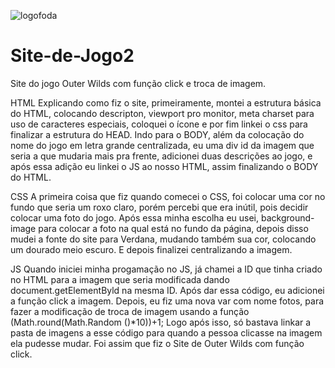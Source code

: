 ![logofoda](https://user-images.githubusercontent.com/127865701/228646963-95a7e5ec-f7da-4dac-884a-0585eabbd7ca.jpg)

# Site-de-Jogo2
Site do jogo Outer Wilds com função click e troca de imagem.

HTML
Explicando como fiz o site, primeiramente, montei a estrutura básica do HTML, colocando descripton, viewport pro monitor, meta charset para uso de caracteres especiais, coloquei o ícone e por fim linkei o css para finalizar a estrutura do HEAD.
Indo para o BODY, além da colocação do nome do jogo em letra grande centralizada, eu uma div id da imagem que seria a que mudaria mais pra frente, adicionei duas descrições ao jogo, e após essa adição eu linkei o JS ao nosso HTML, assim finalizando o BODY do HTML.

CSS
A primeira coisa que fiz quando comecei o CSS, foi colocar uma cor no fundo que seria um roxo claro, porém percebi que era inútil, pois decidir colocar uma foto do jogo. Após essa minha escolha eu usei, background-image para colocar a foto na qual está no fundo da página, depois disso mudei a fonte do site para Verdana, mudando também sua cor, colocando um dourado meio escuro. E depois finalizei centralizando a imagem.

JS
Quando iniciei minha progamação no JS, já chamei a ID que tinha criado no HTML para a imagem que seria modificada dando document.getElementByld na mesma ID. Após dar essa código, eu adicionei a função click a imagem.
Depois, eu fiz uma nova var com nome fotos, para fazer a modificação de troca de imagem usando a função (Math.round(Math.Random ()*10))+1;
Logo após isso, só bastava linkar a pasta de imagens a esse código para quando a pessoa clicasse na imagem ela pudesse mudar.
Foi assim que fiz o Site de Outer Wilds com função click.
